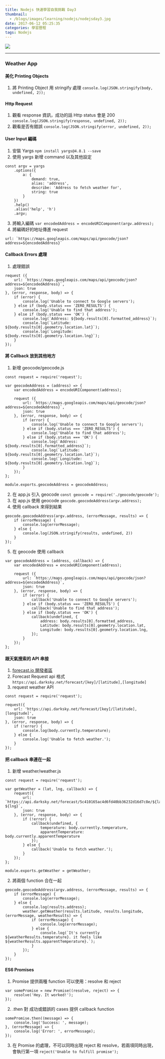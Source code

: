```yaml
---
title: Nodejs 快速學習自我挑戰 Day3
thumbnail:
  - /blogs/images/learning/nodejs/nodejsday3.jpg
date: 2017-06-12 05:25:35
categories: 學習歷程
tags: Nodejs
---
```

<img src="/blogs/images/learning/nodejs/nodejsday3.jpg">

***
### Weather App
#### 美化 Printing Objects
1. 將 Printing Object 用 stringify 處理
`console.log(JSON.stringify(body, undefined, 2));`
#### Http Request
1. 觀看 response 資訊，成功的話 Http status 會是 200
`console.log(JSON.stringify(response, undefined, 2));`
2. 觀看是否有錯誤
`console.log(JSON.stringify(error, undefined, 2));`
#### User Input 編碼
1. 安裝 Yargs `npm install yargs@4.8.1 --save`
2. 使用 yargs 新增 command 以及其他設定
```
const argv = yargs
    .options({
        a: {
            demand: true,
            alias: 'address',
            describe: 'Address to fetch weather for',
            string: true
        }
    })
    .help()
    .alias('help', 'h')
    .argv;
```
3. 將輸入編碼
`var encodedAddress = encodeURIComponent(argv.address);`
4. 將編碼好的地址傳進 request
```
url: `https://maps.googleapis.com/maps/api/geocode/json?address=${encodedAddress}`
```
#### Callback Errors 處理
1. 處理錯誤
```
request ({
    url: `https://maps.googleapis.com/maps/api/geocode/json?address=${encodedAddress}`,
    json: true
}, (error, response, body) => {
    if (error) {
        console.log('Unable to connect to Google servers');
    } else if (body.status === 'ZERO_RESULTS') {
        console.log('Unable to find that address');
    } else if (body.status === 'OK') {
        console.log(`Address: ${body.results[0].formatted_address}`);
        console.log(`Latitude: ${body.results[0].geometry.location.lat}`);
        console.log(`Longitude: ${body.results[0].geometry.location.lng}`);
    }
});
```
#### 將 Callback 放到其他地方
1. 新增 geocode/geocode.js
```
const request = require('request');

var geocodeAddress = (address) => {
    var encodedAddress = encodeURIComponent(address);

    request ({
        url: `https://maps.googleapis.com/maps/api/geocode/json?address=${encodedAddress}`,
        json: true
    }, (error, response, body) => {
        if (error) {
            console.log('Unable to connect to Google servers');
        } else if (body.status === 'ZERO_RESULTS') {
            console.log('Unable to find that address');
        } else if (body.status === 'OK') {
            console.log(`Address: ${body.results[0].formatted_address}`);
            console.log(`Latitude: ${body.results[0].geometry.location.lat}`);
            console.log(`Longitude: ${body.results[0].geometry.location.lng}`);
        }
    });
};

module.exports.geocodeAddress = geocodeAddress;
```
2. 在 app.js 引入 geocode
`const geocode = require('./geocode/geocode');`
3. 在 app.js 使用 geocode
`geocode.geocodeAddress(argv.address);`
4. 使用 callback 來得到結果
```
geocode.geocodeAddress(argv.address, (errorMessage, results) => {
    if (errorMessage) {
        console.log(errorMessage);
    } else {
        console.log(JSON.stringify(results, undefined, 2))
    }
});
```
5. 在 geocode 使用 callback
```
var geocodeAddress = (address, callback) => {
    var encodedAddress = encodeURIComponent(address);

    request ({
        url: `https://maps.googleapis.com/maps/api/geocode/json?address=${encodedAddress}`,
        json: true
    }, (error, response, body) => {
        if (error) {
            callback('Unable to connect to Google servers');
        } else if (body.status === 'ZERO_RESULTS') {
            callback('Unable to find that address');
        } else if (body.status === 'OK') {
            callback(undefined, {
                address: body.results[0].formatted_address,
                Latitude: body.results[0].geometry.location.lat,
                Longitude: body.results[0].geometry.location.lng,
            });
        }
    });
};
```
#### 跟天氣搜索的 API 串接
1. [forecast.io 開發者區](https://darksky.net/dev/)
2. Forecast Request api 格式
`https://api.darksky.net/forecast/[key]/[latitude],[longitude]`
3. request weather API
```
const request = require('request');

request({
    url: 'https://api.darksky.net/forecast/[key]/[latitude],[longitude]',
    json: true
}, (error, response, body) => {
    if (!error) {
        console.log(body.currently.temperature);
    } else {
        console.log('Unable to fetch weather.');
    }
});
```
#### 把 callback 串連在一起
1. 新增 weather/weather.js
```
const request = require('request');

var getWeather = (lat, lng, callback) => {
    request({
        url: `https://api.darksky.net/forecast/5c410165ac4d6fd40bb36232d16d7c8e/${lat}, ${lng}`,
        json: true
    }, (error, response, body) => {
        if (!error) {
            callback(undefined, {
                temperature: body.currently.temperature,
                apparentTemperature: body.currently.apparentTemperature
            });
        } else {
            callback('Unable to fetch weather.');
        }
    });
};

module.exports.getWeather = getWeather;
```
2. 將兩個 function 合在一起
```
geocode.geocodeAddress(argv.address, (errorMessage, results) => {
    if (errorMessage) {
        console.log(errorMessage);
    } else {
        console.log(results.address);
        weather.getWeather(results.latitude, results.longitude, (errorMessage, weatherResults) => {
            if (errorMessage) {
                console.log(errorMessage);
            } else {
                console.log(`It's currently ${weatherResults.temperature}. it feels like ${weatherResults.apparentTemperature}.`);
            }
        });
    }
});
```
#### ES6 Promises
1. Promise 提供兩種 function 可以使用：resolve 和 reject
```
var somePromise = new Promise((resolve, reject) => {
    resolve('Hey. It worked!');
});
```
2. .then 對 成功或錯誤的 cases 提供 callback function
```
somePromise.then((message) => {
    console.log('Success: ', message);
}, (errorMessage) => {
    console.log('Error: ', errorMessage);
});
```
3. 在 Promise 的處理，不可以同時出現 reject 和 resolve，若兩項同時出現，會執行第一項
`reject('Unable to fulfill promise');`